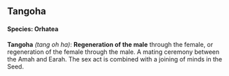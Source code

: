 ## Tangoha
#### Species: Orhatea

**Tangoha** *(tang oh ha)*: **Regeneration of the male** through the female, or regeneration of the female through the male. A mating ceremony between the Amah and Earah. The sex act is combined with a joining of minds in the Seed.
